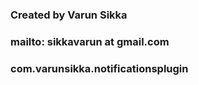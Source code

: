 ### Created by Varun Sikka
### mailto: sikkavarun at gmail.com

### com.varunsikka.notificationsplugin